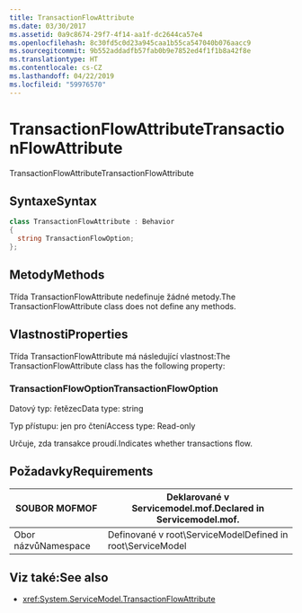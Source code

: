 ```yaml
---
title: TransactionFlowAttribute
ms.date: 03/30/2017
ms.assetid: 0a9c8674-29f7-4f14-aa1f-dc2644ca57e4
ms.openlocfilehash: 8c30fd5c0d23a945caa1b55ca547040b076aacc9
ms.sourcegitcommit: 9b552addadfb57fab0b9e7852ed4f1f1b8a42f8e
ms.translationtype: HT
ms.contentlocale: cs-CZ
ms.lasthandoff: 04/22/2019
ms.locfileid: "59976570"
---
```

# <a name="transactionflowattribute"></a><span data-ttu-id="c8f2b-102">TransactionFlowAttribute</span><span class="sxs-lookup"><span data-stu-id="c8f2b-102">TransactionFlowAttribute</span></span>
<span data-ttu-id="c8f2b-103">TransactionFlowAttribute</span><span class="sxs-lookup"><span data-stu-id="c8f2b-103">TransactionFlowAttribute</span></span>  
  
## <a name="syntax"></a><span data-ttu-id="c8f2b-104">Syntaxe</span><span class="sxs-lookup"><span data-stu-id="c8f2b-104">Syntax</span></span>  
  
```csharp
class TransactionFlowAttribute : Behavior  
{  
  string TransactionFlowOption;  
};  
```  
  
## <a name="methods"></a><span data-ttu-id="c8f2b-105">Metody</span><span class="sxs-lookup"><span data-stu-id="c8f2b-105">Methods</span></span>  
 <span data-ttu-id="c8f2b-106">Třída TransactionFlowAttribute nedefinuje žádné metody.</span><span class="sxs-lookup"><span data-stu-id="c8f2b-106">The TransactionFlowAttribute class does not define any methods.</span></span>  
  
## <a name="properties"></a><span data-ttu-id="c8f2b-107">Vlastnosti</span><span class="sxs-lookup"><span data-stu-id="c8f2b-107">Properties</span></span>  
 <span data-ttu-id="c8f2b-108">Třída TransactionFlowAttribute má následující vlastnost:</span><span class="sxs-lookup"><span data-stu-id="c8f2b-108">The TransactionFlowAttribute class has the following property:</span></span>  
  
### <a name="transactionflowoption"></a><span data-ttu-id="c8f2b-109">TransactionFlowOption</span><span class="sxs-lookup"><span data-stu-id="c8f2b-109">TransactionFlowOption</span></span>  
 <span data-ttu-id="c8f2b-110">Datový typ: řetězec</span><span class="sxs-lookup"><span data-stu-id="c8f2b-110">Data type: string</span></span>  
  
 <span data-ttu-id="c8f2b-111">Typ přístupu: jen pro čtení</span><span class="sxs-lookup"><span data-stu-id="c8f2b-111">Access type: Read-only</span></span>  
  
 <span data-ttu-id="c8f2b-112">Určuje, zda transakce proudí.</span><span class="sxs-lookup"><span data-stu-id="c8f2b-112">Indicates whether transactions flow.</span></span>  
  
## <a name="requirements"></a><span data-ttu-id="c8f2b-113">Požadavky</span><span class="sxs-lookup"><span data-stu-id="c8f2b-113">Requirements</span></span>  
  
|<span data-ttu-id="c8f2b-114">SOUBOR MOF</span><span class="sxs-lookup"><span data-stu-id="c8f2b-114">MOF</span></span>|<span data-ttu-id="c8f2b-115">Deklarované v Servicemodel.mof.</span><span class="sxs-lookup"><span data-stu-id="c8f2b-115">Declared in Servicemodel.mof.</span></span>|  
|---------|-----------------------------------|  
|<span data-ttu-id="c8f2b-116">Obor názvů</span><span class="sxs-lookup"><span data-stu-id="c8f2b-116">Namespace</span></span>|<span data-ttu-id="c8f2b-117">Definované v root\ServiceModel</span><span class="sxs-lookup"><span data-stu-id="c8f2b-117">Defined in root\ServiceModel</span></span>|  
  
## <a name="see-also"></a><span data-ttu-id="c8f2b-118">Viz také:</span><span class="sxs-lookup"><span data-stu-id="c8f2b-118">See also</span></span>

- <xref:System.ServiceModel.TransactionFlowAttribute>
